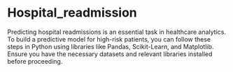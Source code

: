 # Hospital_readmission
Predicting hospital readmissions is an essential task in healthcare analytics. To build a predictive model for high-risk patients, you can follow these steps in Python using libraries like Pandas, Scikit-Learn, and Matplotlib. Ensure you have the necessary datasets and relevant libraries installed before proceeding.
